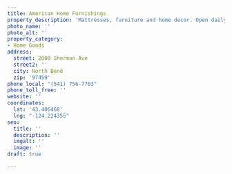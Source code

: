 ```yaml
---
title: American Home Furnishings
property_description: 'Mattresses, furniture and home decor. Open daily '
photo_name: ''
photo_alt: ''
property_category:
- Home Goods
address:
  street: 2000 Sherman Ave
  street2: ''
  city: North Bend
  zip: '97459'
phone_local: "(541) 756-7703"
phone_toll_free: ''
website: ''
coordinates:
  lat: '43.406468'
  lng: "-124.224355"
seo:
  title: ''
  description: ''
  imgalt: ''
  image: ''
draft: true

---
```

